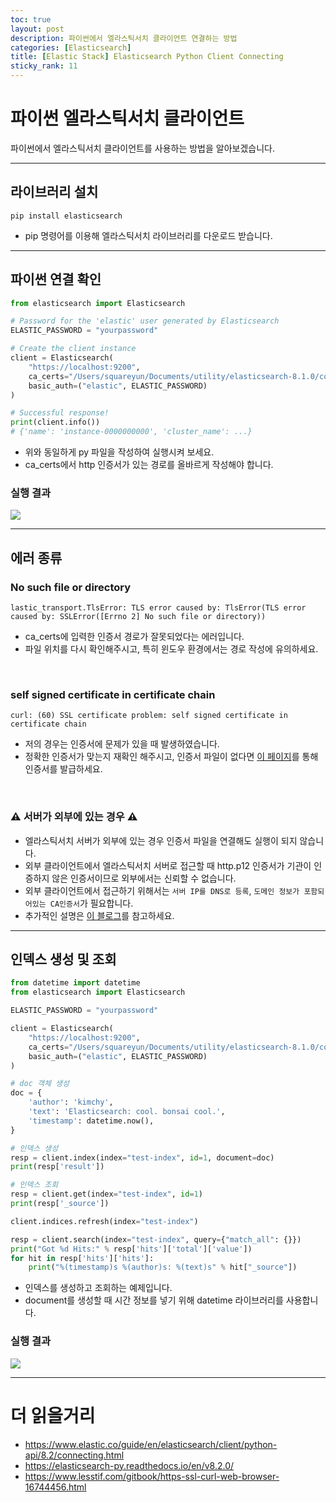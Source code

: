 ```yaml
---
toc: true
layout: post
description: 파이썬에서 엘라스틱서치 클라이언트 연결하는 방법
categories: [Elasticsearch]
title: [Elastic Stack] Elasticsearch Python Client Connecting
sticky_rank: 11
---
```


# 파이썬 엘라스틱서치 클라이언트

파이썬에서 엘라스틱서치 클라이언트를 사용하는 방법을 알아보겠습니다.

---

## 라이브러리 설치

```shell
pip install elasticsearch
```

- pip 명령어를 이용해 엘라스틱서치 라이브러리를 다운로드 받습니다.

---

## 파이썬 연결 확인

```python
from elasticsearch import Elasticsearch

# Password for the 'elastic' user generated by Elasticsearch
ELASTIC_PASSWORD = "yourpassword"

# Create the client instance
client = Elasticsearch(
    "https://localhost:9200",
    ca_certs="/Users/squareyun/Documents/utility/elasticsearch-8.1.0/config/certs/http_ca.crt",
    basic_auth=("elastic", ELASTIC_PASSWORD)
)

# Successful response!
print(client.info())
# {'name': 'instance-0000000000', 'cluster_name': ...}
```

- 위와 동일하게 py 파일을 작성하여 실행시켜 보세요.
- ca_certs에서 http 인증서가 있는 경로를 올바르게 작성해야 합니다.

### 실행 결과

![]({{site.baseurl}}/images/elasticsearch-python/done.png)

---

## 에러 종류

### No such file or directory

```
lastic_transport.TlsError: TLS error caused by: TlsError(TLS error caused by: SSLError([Errno 2] No such file or directory))
```

- ca_certs에 입력한 인증서 경로가 잘못되었다는 에러입니다.
- 파일 위치를 다시 확인해주시고, 특히 윈도우 환경에서는 경로 작성에 유의하세요.

<br/>

### self signed certificate in certificate chain

```
curl: (60) SSL certificate problem: self signed certificate in certificate chain
```

- 저의 경우는 인증서에 문제가 있을 때 발생하였습니다.
- 정확한 인증서가 맞는지 재확인 해주시고, 인증서 파일이 없다면 [이 페이지](https://www.lesstif.com/gitbook/https-ssl-curl-web-browser-16744456.html)를 통해 인증서를 발급하세요.

<br/>

### ⚠️ 서버가 외부에 있는 경우 ⚠️

- 엘라스틱서치 서버가 외부에 있는 경우 인증서 파일을 연결해도 실행이 되지 않습니다. 
- 외부 클라이언트에서 엘라스틱서치 서버로 접근할 때 http.p12 인증서가 기관이 인증하지 않은 인증서이므로 외부에서는 신뢰할 수 없습니다.
- 외부 클라이언트에서 접근하기 위해서는 `서버 IP를 DNS로 등록`, `도메인 정보가 포함되어있는 CA인증서`가 필요합니다.
- 추가적인 설명은 [이 블로그](https://acdongpgm.tistory.com/263)를 참고하세요.

---

## 인덱스 생성 및 조회

```python
from datetime import datetime
from elasticsearch import Elasticsearch

ELASTIC_PASSWORD = "yourpassword"

client = Elasticsearch(
    "https://localhost:9200",
    ca_certs="/Users/squareyun/Documents/utility/elasticsearch-8.1.0/config/certs/http_ca.crt",
    basic_auth=("elastic", ELASTIC_PASSWORD)
)

# doc 객체 생성
doc = {
    'author': 'kimchy',
    'text': 'Elasticsearch: cool. bonsai cool.',
    'timestamp': datetime.now(),
}

# 인덱스 생성
resp = client.index(index="test-index", id=1, document=doc)
print(resp['result'])

# 인덱스 조회
resp = client.get(index="test-index", id=1)
print(resp['_source'])

client.indices.refresh(index="test-index")

resp = client.search(index="test-index", query={"match_all": {}})
print("Got %d Hits:" % resp['hits']['total']['value'])
for hit in resp['hits']['hits']:
    print("%(timestamp)s %(author)s: %(text)s" % hit["_source"])
```

- 인덱스를 생성하고 조회하는 예제입니다.
- document를 생성할 때 시간 정보를 넣기 위해 datetime 라이브러리를 사용합니다.

### 실행 결과

![]({{site.baseurl}}/images/elasticsearch-python/done2.png)

---

# 더 읽을거리
- https://www.elastic.co/guide/en/elasticsearch/client/python-api/8.2/connecting.html
- https://elasticsearch-py.readthedocs.io/en/v8.2.0/
- https://www.lesstif.com/gitbook/https-ssl-curl-web-browser-16744456.html